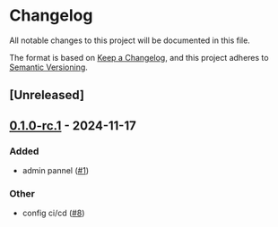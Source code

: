 # Changelog

All notable changes to this project will be documented in this file.

The format is based on [Keep a Changelog](https://keepachangelog.com/en/1.0.0/),
and this project adheres to [Semantic Versioning](https://semver.org/spec/v2.0.0.html).

## [Unreleased]

## [0.1.0-rc.1](https://github.com/giangndm/atm0s-media-cloud-services/releases/tag/atm0s-cloud-utils-v0.1.0-rc.1) - 2024-11-17

### Added

- admin pannel ([#1](https://github.com/giangndm/atm0s-media-cloud-services/pull/1))

### Other

- config ci/cd ([#8](https://github.com/giangndm/atm0s-media-cloud-services/pull/8))
